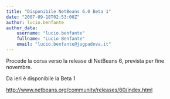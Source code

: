 ```yaml
---
title: "Disponibile NetBeans 6.0 Beta 1"
date: "2007-09-18T02:53:00Z"
author: lucio.benfante
author_data:
    username: "lucio.benfante"
    fullname: "Lucio Benfante"
    email: "lucio.benfante@jugpadova.it"
---
```


Procede la corsa verso la release di NetBeans 6, prevista per fine
novembre.

Da ieri è disponibile la Beta 1

<http://www.netbeans.org/community/releases/60/index.html>
